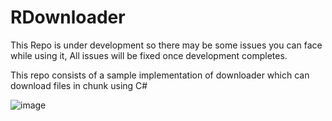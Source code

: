# RDownloader 

This Repo is under development so there may be some issues you can face while using it, All issues will be fixed once development completes.

This repo consists of a sample implementation of downloader which can download files in chunk using C#

![image](https://github.com/user-attachments/assets/19fa99f4-8e86-41b1-a5e3-b2a5b023c207)





